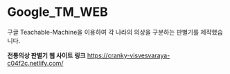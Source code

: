 # Google_TM_WEB

구글 Teachable-Machine을 이용하여 각 나라의 의상을 구분하는 판별기를 제작했습니다.

**전통의상 판별기 웹 사이트 링크**
https://cranky-visvesvaraya-c04f2c.netlify.com/
